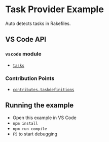 # Task Provider Example

Auto detects tasks in Rakefiles.

## VS Code API

### `vscode` module

- [`tasks`](https://code.visualstudio.com/docs/extensionAPI/vscode-api#_tasks)

### Contribution Points

- [`contributes.taskdefinitions`](https://code.visualstudio.com/docs/extensionAPI/extension-points#_contributestaskdefinitions)


## Running the example

- Open this example in VS Code
- `npm install`
- `npm run compile`
- `F5` to start debugging
